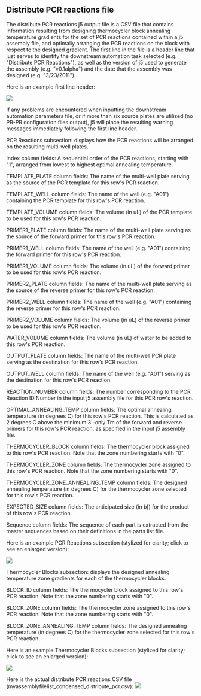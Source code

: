 ## Distribute PCR reactions file

The distribute PCR reactions j5 output file is a CSV file that contains information resulting from designing thermocycler block annealing temperature gradients for the set of PCR reactions contained within a j5 assembly file, and optimally arranging the PCR reactions on the block with respect to the designed gradient. The first line in the file is a header line that just serves to identify the downstream automation task selected (e.g. "Distribute PCR Reactions"), as well as the version of j5 used to generate the assembly (e.g. "v0.1alpha") and the date that the assembly was designed (e.g. "3/23/2011").

Here is an example first line header:

![](https://dl.dropbox.com/s/hbuznw35prtt5rr/pastedImage67.png)

If any problems are encountered when inputting the downstream automation parameters file, or if more than six source plates are utilized (no PR-PR configuration files output), j5 will place the resulting warning messages immediately following the first line header.

PCR Reactions subsection:
displays how the PCR reactions will be arranged on the resulting multi-well plates.

Index column fields:
A sequential order of the PCR reactions, starting with "1", arranged from lowest to highest optimal annealing temperature.

TEMPLATE_PLATE column fields:
The name of the multi-well plate serving as the source of the PCR template for this row's PCR reaction.

TEMPLATE_WELL column fields:
The name of the well (e.g. "A01") containing the PCR template for this row's PCR reaction.

TEMPLATE_VOLUME column fields:
The volume (in uL) of the PCR template to be used for this row's PCR reaction.

PRIMER1_PLATE column fields:
The name of the multi-well plate serving as the source of the forward primer for this row's PCR reaction.

PRIMER1_WELL column fields:
The name of the well (e.g. "A01") containing the forward primer for this row's PCR reaction.

PRIMER1_VOLUME column fields:
The volume (in uL) of the forward primer to be used for this row's PCR reaction.

PRIMER2_PLATE column fields:
The name of the multi-well plate serving as the source of the reverse primer for this row's PCR reaction.

PRIMER2_WELL column fields:
The name of the well (e.g. "A01") containing the reverse primer for this row's PCR reaction.

PRIMER2_VOLUME column fields:
The volume (in uL) of the reverse primer to be used for this row's PCR reaction.

WATER_VOLUME column fields:
The volume (in uL) of water to be added to this row's PCR reaction.

OUTPUT_PLATE column fields:
The name of the multi-well PCR plate serving as the destination for this row's PCR reaction.

OUTPUT_WELL column fields:
The name of the well (e.g. "A01") serving as the destination for this row's PCR reaction.

REACTION_NUMBER column fields:
The number corresponding to the PCR Reaction ID Number in the input j5 assembly file for this PCR row's reaction.

OPTIMAL_ANNEALING_TEMP column fields:
The optimal annealing temperature (in degrees C) for this row's PCR reaction. This is calculated as 2 degrees C above the minimum 3'-only Tm of the forward and reverse primers for this row's PCR reaction, as specified in the input j5 assembly file.

THERMOCYCLER_BLOCK column fields:
The thermocycler block assigned to this row's PCR reaction. Note that the zone numbering starts with "0".

THERMOCYCLER_ZONE column fields:
The thermocycler zone assigned to this row's PCR reaction. Note that the zone numbering starts with "0".

THERMOCYCLER_ZONE_ANNEALING_TEMP column fields:
The designed annealing temperature (in degrees C) for the thermocycler zone selected for this row's PCR reaction. 

EXPECTED_SIZE column fields:
The anticipated size (in b[) for the product of this row's PCR reaction. 

Sequence column fields:
The sequence of each part is extracted from the master sequences based on their definitions in the parts list file.

Here is an example PCR Reactions subsection (stylized for clarity; click to see an enlarged version):

![](https://dl.dropbox.com/s/irggtm80e4f3jkk/pastedImage93.png)

Thermocycler Blocks subsection:
displays the designed annealing temperature zone gradients for each of the thermocycler blocks.

BLOCK_ID column fields:
The thermocycler block assigned to this row's PCR reaction. Note that the zone numbering starts with "0".

BLOCK_ZONE column fields:
The thermocycler zone assigned to this row's PCR reaction. Note that the zone numbering starts with "0".

BLOCK_ZONE_ANNEALING_TEMP column fields:
The designed annealing temperature (in degrees C) for the thermocycler zone selected for this row's PCR reaction. 

Here is an example Thermocycler Blocks subsection (stylized for clarity; click to see an enlarged version):

![](https://dl.dropbox.com/s/2iw30jennysi4dq/pastedImage97.png)

Here is the actual distribute PCR reactions CSV file (myassemblyfilelist_condensed_distribute_pcr.csv):
[![](http://j5.jbei.org/j5manual/images/_nb_fileIcons/myassemblyfilelist_co4fefffe.png)](http://j5.jbei.org/j5manual/attachments/myassemblyfilelist_co4.csv)